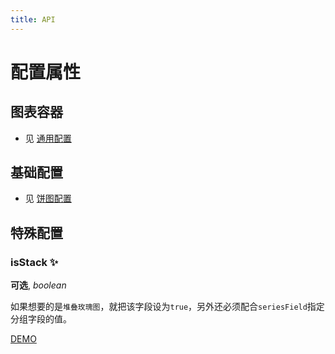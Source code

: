 ```yaml
---
title: API
---
```


# 配置属性

## 图表容器

- 见 [通用配置](TODO)

## 基础配置

- 见 [饼图配置](TODO)

## 特殊配置

### isStack ✨

**可选**, _boolean_

如果想要的是`堆叠玫瑰图`，就把该字段设为`true`，另外还必须配合`seriesField`指定分组字段的值。

[DEMO](../../rose/stacked#basic)
